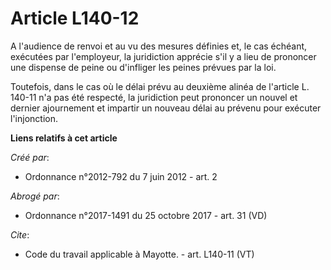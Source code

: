 # Article L140-12

A l'audience de renvoi et au vu des mesures définies et, le cas échéant, exécutées par l'employeur, la juridiction apprécie
s'il y a lieu de prononcer une dispense de peine ou d'infliger les peines prévues par la loi. 

Toutefois, dans le cas où le délai prévu au deuxième alinéa de l'article L. 140-11 n'a pas été respecté, la juridiction peut
prononcer un nouvel et dernier ajournement et impartir un nouveau délai au prévenu pour exécuter l'injonction.

**Liens relatifs à cet article**

_Créé par_:

  - Ordonnance n°2012-792 du 7 juin 2012 - art. 2

_Abrogé par_:

  - Ordonnance n°2017-1491 du 25 octobre 2017 - art. 31 (VD)

_Cite_:

  - Code du travail applicable à Mayotte. - art. L140-11 (VT)
